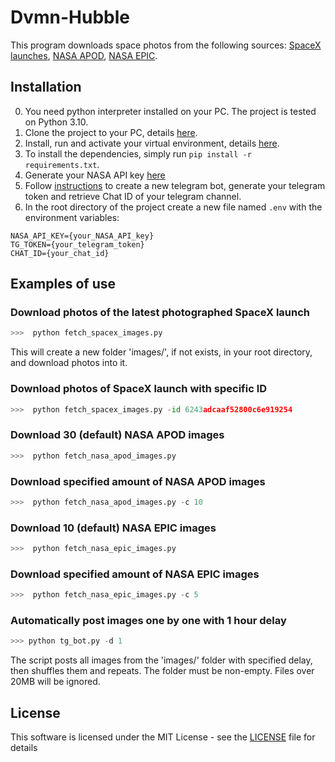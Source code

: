 # Dvmn-Hubble
This program downloads space photos from the following sources: [SpaceX launches](https://docs.spacexdata.com/), [NASA APOD](https://apod.nasa.gov/apod/), [NASA EPIC](https://epic.gsfc.nasa.gov/).

## Installation
0. You need python interpreter installed on your PС. The project is tested on Python 3.10.
1. Clone the project to your PC, details [here](https://docs.github.com/en/repositories/creating-and-managing-repositories/cloning-a-repository).
2. Install, run and activate your virtual environment, details [here](https://docs.python-guide.org/dev/virtualenvs/).
3. To install the dependencies, simply run ```pip install -r requirements.txt```.
4. Generate your NASA API key [here](https://api.nasa.gov/) 
5. Follow [instructions](https://sitogon.ru/blog/252-kak-sozdat-telegram-bot-poluchit-ego-token-i-chat-id) to create a new telegram bot, generate your telegram token and retrieve Chat ID of your telegram channel.
6. In the root directory of the project create a new file named `.env` with the environment variables:
```
NASA_API_KEY={your_NASA_API_key}
TG_TOKEN={your_telegram_token}
CHAT_ID={your_chat_id}
```

## Examples of use

### Download photos of the latest photographed SpaceX launch
```python
>>>  python fetch_spacex_images.py
```
This will create a new folder 'images/', if not exists, in your root directory, and download photos into it.

### Download photos of SpaceX launch with specific ID
```python
>>>  python fetch_spacex_images.py -id 6243adcaaf52800c6e919254
```

### Download 30 (default) NASA APOD images
```python
>>>  python fetch_nasa_apod_images.py
```

### Download specified amount of NASA APOD images
```python
>>>  python fetch_nasa_apod_images.py -c 10
```

### Download 10 (default) NASA EPIC images
```python
>>>  python fetch_nasa_epic_images.py
```

### Download specified amount of NASA EPIC images
```python
>>>  python fetch_nasa_epic_images.py -c 5
```

### Automatically post images one by one with 1 hour delay
```python
>>> python tg_bot.py -d 1
```
The script posts all images from the 'images/' folder with specified delay, then shuffles them and repeats.
The folder must be non-empty.
Files over 20MB will be ignored.

## License
This software is licensed under the MIT License - see the [LICENSE](https://github.com/vdesyatke/Dvmn-Weather/blob/master/LICENSE) file for details
